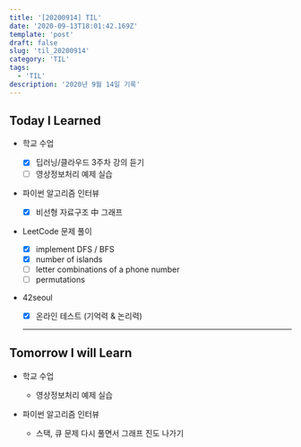 ```yaml
---
title: '[20200914] TIL'
date: '2020-09-13T18:01:42.169Z'
template: 'post'
draft: false
slug: 'til_20200914'
category: 'TIL'
tags:
  - 'TIL'
description: '2020년 9월 14일 기록'
---
```


## Today I Learned

- 학교 수업

  - [x] 딥러닝/클라우드 3주차 강의 듣기
  - [ ] 영상정보처리 예제 실습

- 파이썬 알고리즘 인터뷰

  - [x] 비선형 자료구조 中 그래프

- LeetCode 문제 풀이

  - [x] implement DFS / BFS
  - [x] number of islands
  - [ ] letter combinations of a phone number
  - [ ] permutations

- 42seoul

  - [x] 온라인 테스트 (기억력 & 논리력)

  <hr>

## Tomorrow I will Learn

- 학교 수업

  - 영상정보처리 예제 실습

- 파이썬 알고리즘 인터뷰
  - 스택, 큐 문제 다시 풀면서 그래프 진도 나가기
